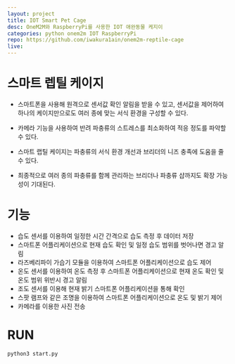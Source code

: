```yaml
---
layout: project
title: IOT Smart Pet Cage
desc: OneM2M와 RaspberryPi를 사용한 IOT 애완동물 케지이
categories: python onem2m IOT RaspberryPi 
repo: https://github.com/iwakura1ain/onem2m-reptile-cage
live: 
---
```


# 스마트 렙틸 케이지 

- 스마트폰을 사용해 원격으로 센서값 확인 알림을 받을 수 있고, 센서값을 제어하여 하나의 케이지만으로도 여러 종에 맞는 서식 환경을 구성할 수 있다. 

- 카메라 기능을 사용하여 반려 파충류의 스트레스를 최소화하여 적응 정도를 파악할 수 있다. 

- 스마트 랩틸 케이지는 파충류의 서식 환경 개선과 브리더의 니즈 충족에 도움을 줄 수 있다.

- 최종적으로 여러 종의 파충류를 함께 관리하는 브리더나 파충류 샵까지도 확장 가능성이 기대된다.

# 기능 
- 습도 센서를 이용하여 일정한 시간 간격으로 습도 측정 후 데이터 저장
- 스마트폰 어플리케이션으로 현재 습도 확인 및 일정 습도 범위를 벗어나면 경고 알림
- 라즈베리파이 가습기 모듈을 이용하여 스마트폰 어플리케이션으로 습도 제어
- 온도 센서를 이용하여 온도 측정 후 스마트폰 어플리케이션으로 현재 온도 확인 및 온도 범위 위반시 경고 알림
- 조도 센서를 이용해 현재 밝기 스마트폰 어플리케이션을 통해 확인
- 스팟 램프와 같은 조명을 이용하여 스마트폰 어플리케이션으로 온도 및 밝기 제어
- 카메라를 이용한 사진 전송

# RUN

``` shell
python3 start.py
```

